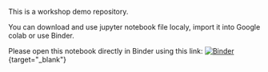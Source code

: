 This is a workshop demo repository.

You can download and use jupyter notebook file localy, import it into Google colab or use Binder. 

Please open this notebook directly in Binder using this link:
[![Binder](https://mybinder.org/badge_logo.svg)](https://mybinder.org/v2/gh/xpertmind/TigerGraph/master?labpath=vub_workshop_20221201%2Fvub_workshop.ipynb){target="_blank"}